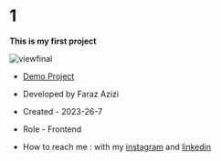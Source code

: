 # 1

**This is my first project**

![viewfinal](https://user-images.githubusercontent.com/109727844/204102879-086fee63-9bda-43b2-a1aa-49879c3f2d39.jpg)

- [Demo Project](https://faraz-azizi-developer.github.io/1/)

- Developed by Faraz Azizi
- Created - 2023-26-7

- Role - Frontend

- How to reach me : with my [instagram](https://www.instagram.com/faraz_azizi_developer) and [linkedin](https://www.linkedin.com/in/faraz-azizi-099012285)

